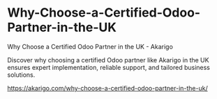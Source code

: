 # Why-Choose-a-Certified-Odoo-Partner-in-the-UK
Why Choose a Certified Odoo Partner in the UK - Akarigo

Discover why choosing a certified Odoo partner like Akarigo in the UK ensures expert implementation, reliable support, and tailored business solutions.

https://akarigo.com/why-choose-a-certified-odoo-partner-in-the-uk/
